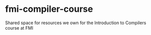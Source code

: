 # fmi-compiler-course
Shared space for resources we own for the Introduction to Compilers course at FMI
